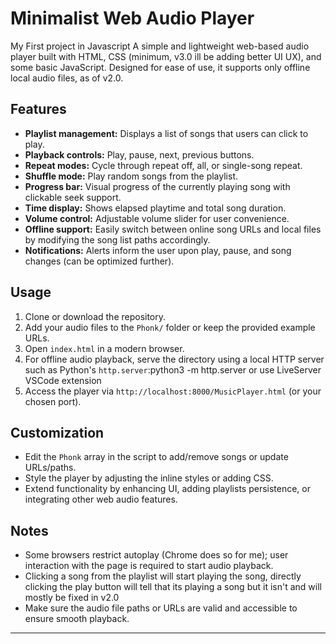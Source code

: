 # Minimalist Web Audio Player

My First project in Javascript
A simple and lightweight web-based audio player built with HTML, CSS (minimum, v3.0 ill be adding better UI UX), and some basic JavaScript. Designed for ease of use, it supports only offline local audio files, as of v2.0.

## Features

- **Playlist management:** Displays a list of songs that users can click to play.
- **Playback controls:** Play, pause, next, previous buttons.
- **Repeat modes:** Cycle through repeat off, all, or single-song repeat.
- **Shuffle mode:** Play random songs from the playlist.
- **Progress bar:** Visual progress of the currently playing song with clickable seek support.
- **Time display:** Shows elapsed playtime and total song duration.
- **Volume control:** Adjustable volume slider for user convenience.
- **Offline support:** Easily switch between online song URLs and local files by modifying the song list paths accordingly.
- **Notifications:** Alerts inform the user upon play, pause, and song changes (can be optimized further).

## Usage

1. Clone or download the repository.
2. Add your audio files to the `Phonk/` folder or keep the provided example URLs.
3. Open `index.html` in a modern browser.
4. For offline audio playback, serve the directory using a local HTTP server such as Python's `http.server`:python3 -m http.server or use LiveServer VSCode extension
5. Access the player via `http://localhost:8000/MusicPlayer.html` (or your chosen port).

## Customization

- Edit the `Phonk` array in the script to add/remove songs or update URLs/paths.
- Style the player by adjusting the inline styles or adding CSS.
- Extend functionality by enhancing UI, adding playlists persistence, or integrating other web audio features.

## Notes

- Some browsers restrict autoplay (Chrome does so for me); user interaction with the page is required to start audio playback.
- Clicking a song from the playlist will start playing the song, directly clicking the play button will tell that its playing a song but it isn't and will mostly be fixed in v2.0
- Make sure the audio file paths or URLs are valid and accessible to ensure smooth playback.

---


   
